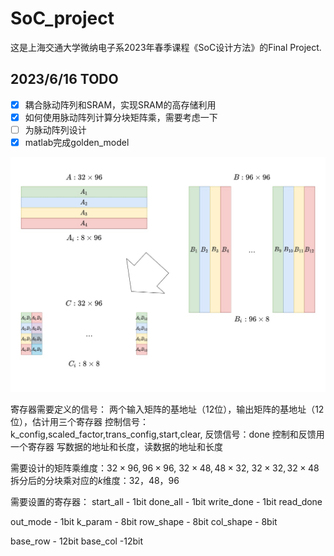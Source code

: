 # SoC_project
这是上海交通大学微纳电子系2023年春季课程《SoC设计方法》的Final Project.

## 2023/6/16 TODO
- [x] 耦合脉动阵列和SRAM，实现SRAM的高存储利用
- [x] 如何使用脉动阵列计算分块矩阵乘，需要考虑一下
- [ ] 为脉动阵列设计
- [x] matlab完成golden_model

<img src="https://github.com/flare-sandy/SoC_project/blob/main/doc/block_matmul.jpg" width="800px">


寄存器需要定义的信号：
两个输入矩阵的基地址（12位），输出矩阵的基地址（12位），估计用三个寄存器
控制信号：k_config,scaled_factor,trans_config,start,clear,
反馈信号：done
控制和反馈用一个寄存器
写数据的地址和长度，读数据的地址和长度

需要设计的矩阵乘维度：$32 \times 96, 96\times 96$, $32\times 48, 48\times 32$, $32\times 32, 32\times 48$
拆分后的分块乘对应的$k$维度：32，48，96

需要设置的寄存器：
start_all - 1bit
done_all - 1bit
write_done - 1bit
read_done 

out_mode - 1bit
k_param - 8bit
row_shape - 8bit
col_shape - 8bit


base_row - 12bit
base_col -12bit